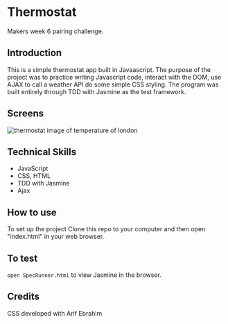# Thermostat

Makers week 6 pairing challenge.

## Introduction 

This is a simple thermostat app built in Javaascript. The purpose of the project was to practice writing Javascript code, interact with the DOM, use AJAX to call a weather API do some simple CSS styling. The program was built entirely through TDD with Jasmine as the test framework.

## Screens

<img alt = 'thermostat image of temperature of london' src ='https://raw.githubusercontent.com/frank-mck/Thermostat/master/img/Screenshot%202021-08-01%20at%2018.42.58.png' >


## Technical Skills

- JavaScript
- CSS, HTML
- TDD with Jasmine
- Ajax

## How to use

To set up the project
Clone this repo to your computer and then open "index.html" in your web browser.

## To test
`open SpecRunner.html` to view Jasmine in the browser.


## Credits
CSS developed with Arif Ebrahim
